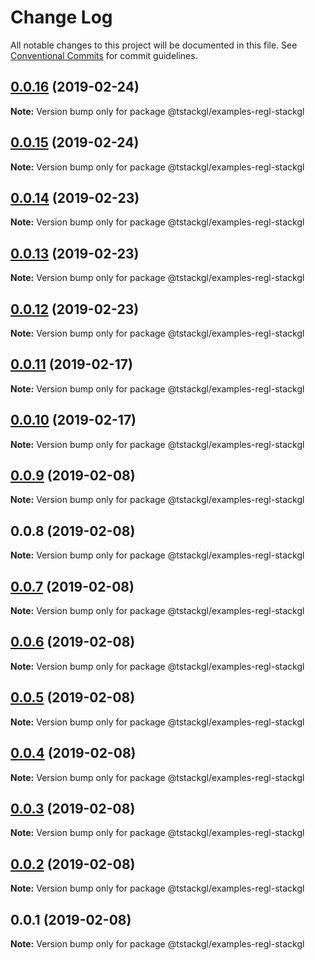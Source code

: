 # Change Log

All notable changes to this project will be documented in this file.
See [Conventional Commits](https://conventionalcommits.org) for commit guidelines.

## [0.0.16](https://github.com/nkint/tstackgl/compare/@tstackgl/examples-regl-stackgl@0.0.15...@tstackgl/examples-regl-stackgl@0.0.16) (2019-02-24)

**Note:** Version bump only for package @tstackgl/examples-regl-stackgl





## [0.0.15](https://github.com/nkint/tstackgl/compare/@tstackgl/examples-regl-stackgl@0.0.14...@tstackgl/examples-regl-stackgl@0.0.15) (2019-02-24)

**Note:** Version bump only for package @tstackgl/examples-regl-stackgl





## [0.0.14](https://github.com/nkint/tstackgl/compare/@tstackgl/examples-regl-stackgl@0.0.13...@tstackgl/examples-regl-stackgl@0.0.14) (2019-02-23)

**Note:** Version bump only for package @tstackgl/examples-regl-stackgl





## [0.0.13](https://github.com/nkint/tstackgl/compare/@tstackgl/examples-regl-stackgl@0.0.12...@tstackgl/examples-regl-stackgl@0.0.13) (2019-02-23)

**Note:** Version bump only for package @tstackgl/examples-regl-stackgl





## [0.0.12](https://github.com/nkint/tstackgl/compare/@tstackgl/examples-regl-stackgl@0.0.11...@tstackgl/examples-regl-stackgl@0.0.12) (2019-02-23)

**Note:** Version bump only for package @tstackgl/examples-regl-stackgl





## [0.0.11](https://github.com/nkint/tstackgl/compare/@tstackgl/examples-regl-stackgl@0.0.10...@tstackgl/examples-regl-stackgl@0.0.11) (2019-02-17)

**Note:** Version bump only for package @tstackgl/examples-regl-stackgl





## [0.0.10](https://github.com/nkint/tstackgl/compare/@tstackgl/examples-regl-stackgl@0.0.9...@tstackgl/examples-regl-stackgl@0.0.10) (2019-02-17)

**Note:** Version bump only for package @tstackgl/examples-regl-stackgl





## [0.0.9](https://github.com/nkint/tstackgl/compare/@tstackgl/examples-regl-stackgl@0.0.8...@tstackgl/examples-regl-stackgl@0.0.9) (2019-02-08)

**Note:** Version bump only for package @tstackgl/examples-regl-stackgl





## 0.0.8 (2019-02-08)

**Note:** Version bump only for package @tstackgl/examples-regl-stackgl





## [0.0.7](https://github.com/nkint/tstackgl/compare/@tstackgl/examples-regl-stackgl@0.0.3...@tstackgl/examples-regl-stackgl@0.0.7) (2019-02-08)

**Note:** Version bump only for package @tstackgl/examples-regl-stackgl





## [0.0.6](https://github.com/nkint/tstackgl/compare/@tstackgl/examples-regl-stackgl@0.0.3...@tstackgl/examples-regl-stackgl@0.0.6) (2019-02-08)

**Note:** Version bump only for package @tstackgl/examples-regl-stackgl





## [0.0.5](https://github.com/nkint/tstackgl/compare/@tstackgl/examples-regl-stackgl@0.0.3...@tstackgl/examples-regl-stackgl@0.0.5) (2019-02-08)

**Note:** Version bump only for package @tstackgl/examples-regl-stackgl





## [0.0.4](https://github.com/nkint/tstackgl/compare/@tstackgl/examples-regl-stackgl@0.0.3...@tstackgl/examples-regl-stackgl@0.0.4) (2019-02-08)

**Note:** Version bump only for package @tstackgl/examples-regl-stackgl





## [0.0.3](https://github.com/nkint/tstackgl/compare/@tstackgl/examples-regl-stackgl@0.0.2...@tstackgl/examples-regl-stackgl@0.0.3) (2019-02-08)

**Note:** Version bump only for package @tstackgl/examples-regl-stackgl





## [0.0.2](https://github.com/nkint/tstackgl/compare/@tstackgl/examples-regl-stackgl@0.0.1...@tstackgl/examples-regl-stackgl@0.0.2) (2019-02-08)

**Note:** Version bump only for package @tstackgl/examples-regl-stackgl





## 0.0.1 (2019-02-08)

**Note:** Version bump only for package @tstackgl/examples-regl-stackgl
